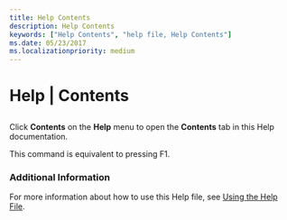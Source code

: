 ```yaml
---
title: Help Contents
description: Help Contents
keywords: ["Help Contents", "help file, Help Contents"]
ms.date: 05/23/2017
ms.localizationpriority: medium
---
```


# Help | Contents


## <span id="ddk_help_contents_dbg"></span><span id="DDK_HELP_CONTENTS_DBG"></span>


Click **Contents** on the **Help** menu to open the **Contents** tab in this Help documentation.

This command is equivalent to pressing F1.

### <span id="additional_information"></span><span id="ADDITIONAL_INFORMATION"></span>Additional Information

For more information about how to use this Help file, see [Using the Help File](using-the-help-documentation.md).

 

 





